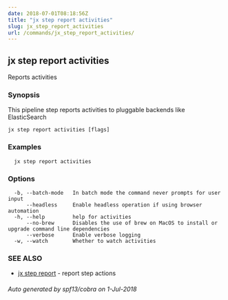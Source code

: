 ```yaml
---
date: 2018-07-01T08:18:56Z
title: "jx step report activities"
slug: jx_step_report_activities
url: /commands/jx_step_report_activities/
---
```

## jx step report activities

Reports activities

### Synopsis

This pipeline step reports activities to pluggable backends like ElasticSearch

```
jx step report activities [flags]
```

### Examples

```
  jx step report activities
```

### Options

```
  -b, --batch-mode   In batch mode the command never prompts for user input
      --headless     Enable headless operation if using browser automation
  -h, --help         help for activities
      --no-brew      Disables the use of brew on MacOS to install or upgrade command line dependencies
      --verbose      Enable verbose logging
  -w, --watch        Whether to watch activities
```

### SEE ALSO

* [jx step report](/commands/jx_step_report/)	 - report step actions

###### Auto generated by spf13/cobra on 1-Jul-2018
